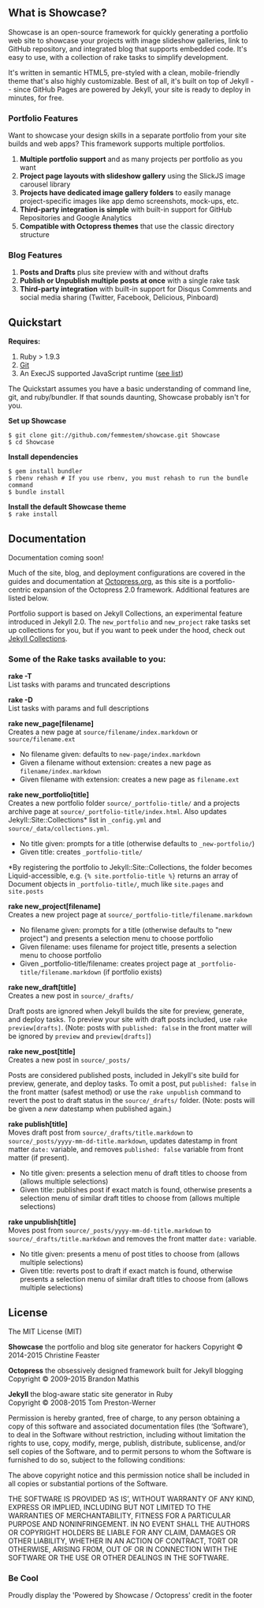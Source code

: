 ## What is Showcase?
Showcase is an open-source framework for quickly generating a portfolio web site to showcase your projects with image slideshow galleries, link to GitHub repository, and integrated blog that supports embedded code. It's easy to use, with a collection of rake tasks to simplify development.

It's written in semantic HTML5, pre-styled with a clean, mobile-friendly theme that's also highly customizable. Best of all, it's built on top of Jekyll -- since GitHub Pages are powered by Jekyll, your site is ready to deploy in minutes, for free.


### Portfolio Features
Want to showcase your design skills in a separate portfolio from your site builds and web apps? This framework supports multiple portfolios.

1. **Multiple portfolio support** and as many projects per portfolio as you want
2. **Project page layouts with slideshow gallery** using the SlickJS image carousel library
3. **Projects have dedicated image gallery folders** to easily manage project-specific images like app demo screenshots, mock-ups, etc.
4. **Third-party integration is simple** with built-in support for GitHub Repositories and Google Analytics
5. **Compatible with Octopress themes** that use the classic directory structure

### Blog Features
1. **Posts and Drafts** plus site preview with and without drafts
2. **Publish or Unpublish multiple posts at once** with a single rake task
3. **Third-party integration** with built-in support for Disqus Comments and social media sharing (Twitter, Facebook, Delicious, Pinboard)

## Quickstart

**Requires:**

1. Ruby > 1.9.3
2. [Git](http://git-scm.com/)
3. An ExecJS supported JavaScript runtime ([see list](https://github.com/sstephenson/execjs))

The Quickstart assumes you have a basic understanding of command line, git, and ruby/bundler. If that sounds daunting, Showcase probably isn't for you.

**Set up Showcase**  
```
$ git clone git://github.com/femmestem/showcase.git Showcase
$ cd Showcase
```

**Install dependencies**  
```
$ gem install bundler
$ rbenv rehash # If you use rbenv, you must rehash to run the bundle command
$ bundle install
```

**Install the default Showcase theme**  
`$ rake install`

## Documentation
Documentation coming soon!

Much of the site, blog, and deployment configurations are covered in the guides and documentation at [Octopress.org](http://octopress.org/docs), as this site is a portfolio-centric expansion of the Octopress 2.0 framework. Additional features are listed below.

Portfolio support is based on Jekyll Collections, an experimental feature introduced in Jekyll 2.0. The `new_portfolio` and `new_project` rake tasks set up collections for you, but if you want to peek under the hood, check out [Jekyll Collections](http://jekyllrb.com/docs/collections/).

### Some of the Rake tasks available to you:

**rake -T**  
List tasks with params and truncated descriptions

**rake -D**  
List tasks with params and full descriptions

**rake new_page[filename]**  
Creates a new page at `source/filename/index.markdown` or `source/filename.ext`

- No filename given: defaults to `new-page/index.markdown`
- Given a filename without extension: creates a new page as `filename/index.markdown`
- Given filename with extension: creates a new page as `filename.ext`

**rake new_portfolio[title]**  
Creates a new portfolio folder `source/_portfolio-title/` and a projects archive page at `source/_portfolio-title/index.html`. Also updates Jekyll::Site::Collections* list in `_config.yml` and `source/_data/collections.yml`.

- No title given: prompts for a title (otherwise defaults to `_new-portfolio/`)
- Given title: creates `_portfolio-title/`

*By registering the portfolio to Jekyll::Site::Collections, the folder becomes Liquid-accessible, e.g. `{% site.portfolio-title %}` returns an array of Document objects in `_portfolio-title/`, much like `site.pages` and `site.posts`

**rake new_project[filename]**  
Creates a new project page at `source/_portfolio-title/filename.markdown`

- No filename given: prompts for a title (otherwise defaults to "new project") and presents a selection menu to choose portfolio
- Given filename: uses filename for project title, presents a selection menu to choose portfolio
- Given _portfolio-title/filename: creates project page at `_portfolio-title/filename.markdown` (if portfolio exists)

**rake new_draft[title]**  
Creates a new post in `source/_drafts/`

Draft posts are ignored when Jekyll builds the site for preview, generate, and deploy tasks. To preview your site with draft posts included, use `rake preview[drafts]`. (Note: posts with `published: false` in the front matter will be ignored by `preview` and `preview[drafts]`)

**rake new_post[title]**  
Creates a new post in `source/_posts/`

Posts are considered published posts, included in Jekyll's site build for preview, generate, and deploy tasks. To omit a post, put `published: false` in the front matter (safest method) or use the `rake unpublish` command to revert the post to draft status in the `source/_drafts/` folder. (Note: posts will be given a _new_ datestamp when published again.)

**rake publish[title]**  
Moves draft post from `source/_drafts/title.markdown` to `source/_posts/yyyy-mm-dd-title.markdown`, updates datestamp in front matter `date:` variable, and removes `published: false` variable from front matter (if present).

- No title given: presents a selection menu of draft titles to choose from (allows multiple selections)
- Given title: publishes post if exact match is found, otherwise presents a selection menu of similar draft titles to choose from (allows multiple selections)

**rake unpublish[title]**  
Moves post from `source/_posts/yyyy-mm-dd-title.markdown` to `source/_drafts/title.markdown` and removes the front matter `date:` variable. 

- No title given: presents a menu of post titles to choose from (allows multiple selections)
- Given title: reverts post to draft if exact match is found, otherwise presents a selection menu of similar draft titles to choose from (allows multiple selections)


## License
The MIT License (MIT)

**Showcase** the portfolio and blog site generator for hackers 
Copyright © 2014-2015 Christine Feaster

**Octopress** the obsessively designed framework built for Jekyll blogging  
Copyright © 2009-2015 Brandon Mathis

**Jekyll** the blog-aware static site generator in Ruby  
Copyright © 2008-2015 Tom Preston-Werner


Permission is hereby granted, free of charge, to any person obtaining a copy of this software and associated documentation files (the ‘Software’), to deal in the Software without restriction, including without limitation the rights to use, copy, modify, merge, publish, distribute, sublicense, and/or sell copies of the Software, and to permit persons to whom the Software is furnished to do so, subject to the following conditions:

The above copyright notice and this permission notice shall be included in all copies or substantial portions of the Software.

THE SOFTWARE IS PROVIDED ‘AS IS’, WITHOUT WARRANTY OF ANY KIND, EXPRESS OR IMPLIED, INCLUDING BUT NOT LIMITED TO THE WARRANTIES OF MERCHANTABILITY, FITNESS FOR A PARTICULAR PURPOSE AND NONINFRINGEMENT. IN NO EVENT SHALL THE AUTHORS OR COPYRIGHT HOLDERS BE LIABLE FOR ANY CLAIM, DAMAGES OR OTHER LIABILITY, WHETHER IN AN ACTION OF CONTRACT, TORT OR OTHERWISE, ARISING FROM, OUT OF OR IN CONNECTION WITH THE SOFTWARE OR THE USE OR OTHER DEALINGS IN THE SOFTWARE.

### Be Cool
Proudly display the 'Powered by Showcase / Octopress' credit in the footer
